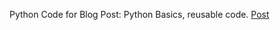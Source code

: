 Python Code for Blog Post: Python Basics, reusable code.
[Post](https://www.chuckautomates.com/python-basics-reusable-code/)
